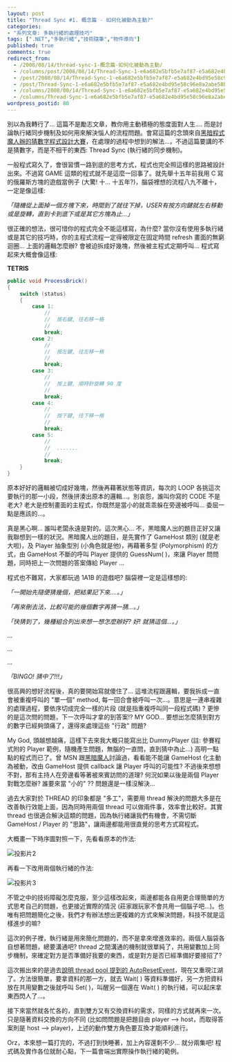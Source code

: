 ```yaml
---
layout: post
title: "Thread Sync #1. 概念篇 - 如何化被動為主動?"
categories:
- "系列文章: 多執行緒的處理技巧"
tags: [".NET","多執行緒","技術隨筆","物件導向"]
published: true
comments: true
redirect_from:
  - /2008/08/14/thread-sync-1-概念篇-如何化被動為主動/
  - /columns/post/2008/08/14/Thread-Sync-1-e6a682e5bfb5e7af87-e5a682e4bd95e58c96e8a2abe58b95e782bae4b8bbe58b95.aspx/
  - /post/2008/08/14/Thread-Sync-1-e6a682e5bfb5e7af87-e5a682e4bd95e58c96e8a2abe58b95e782bae4b8bbe58b95.aspx/
  - /post/Thread-Sync-1-e6a682e5bfb5e7af87-e5a682e4bd95e58c96e8a2abe58b95e782bae4b8bbe58b95.aspx/
  - /columns/2008/08/14/Thread-Sync-1-e6a682e5bfb5e7af87-e5a682e4bd95e58c96e8a2abe58b95e782bae4b8bbe58b95.aspx/
  - /columns/Thread-Sync-1-e6a682e5bfb5e7af87-e5a682e4bd95e58c96e8a2abe58b95e782bae4b8bbe58b95.aspx/
wordpress_postid: 80
---
```


別以為我轉行了... 這篇不是勵志文章，教你用主動積極的態度面對人生.... 而是討論執行緒同步機制及如何用來解決惱人的流程問題。會寫這篇的念頭來自[黑暗程式魔人辦的猜數字程式設計大賽](http://blog.darkthread.net/blogs/darkthreadtw/archive/2008/08/09/coding-for-fun-rfc.aspx)，在處理的過程中想到的解法...，不過這篇要講的不是猜數字，而是不相干的東西: Thread Sync (執行緒的同步機制)。

一般程式寫久了，會很習慣一路到底的思考方式，程式也完全照這樣的思路被設計出來。不過寫 GAME 這類的程式就不是這麼一回事了。就先舉十五年前我用 C 寫的俄羅斯方塊的遊戲當例子 (大驚! 十... 十五年?)，腦袋裡想的流程八九不離十，一定是像這樣:

*「隨機從上面掉一個方塊下來，時間到了就往下掉，USER有按方向鍵就左右移動或是旋轉，直到卡到底下或是其它方塊為止...」*

很正確的想法，很可惜你的程式完全不能這樣寫，為什麼? 當你沒有使用多執行緒或是其它的技巧時，你的主程式流程一定得被限定在固定時間 refresh 畫面的無窮迴圈... 上面的邏輯怎麼辦? 會被迫拆成好幾塊，然後被主程式定期呼叫... 程式寫起來大概會像這樣:

**TETRIS**

```csharp
public void ProcessBrick()
{
    switch (status)
    {
        case 1:
            //
            //  按右鍵, 往右移一格
            //
            break;
        case 2:
            //
            //  按左鍵, 往左移一格
            //
            break;
        case 3:
            //
            //  按上鍵, 順時針旋轉 90 度
            //
            break;
        case 4:
            //
            //  按下鍵, 往下移一格
            //
            break;
        case 5:
            //
            //  .......
            //
            break;
    }
}
```

原本好好的邏輯被切成好幾塊，然後再藉著狀態等資訊，每次的 LOOP 各挑這次要執行的那一小段，然後拼湊出原本的邏輯...。別哀怨，誰叫你寫的 CODE 不是老大? 老大是控制畫面的主程式，你既然是當小的就乖乖躲在旁邊被呼叫... 委屈一點是應該的...。

真是黑心啊... 誰叫老闆永遠是對的。這次黑心... 不，黑暗魔人出的題目正好又讓我聯想到一樣的狀況。黑暗魔人出的題目，是先實作了 GameHost 類別 (就是老大啦)，及 Player 抽象型別 (小角色就是他)，再藉著多型 (Polymorphism) 的方式，由 GameHost 不斷的呼叫 Player 提供的 GuessNum( )，來讓 Player 問問題，同時把上一次問題的答案傳給 Player ...

程式也不難寫，大家都玩過 1A1B 的遊戲吧? 腦袋裡一定是這樣想的:

*「一開始先隨便猜幾個，把結果記下來....。」*

*「再來刪去法，比較可能的幾個數字再猜一猜...。」*

*「快猜到了，幾種組合列出來想一想怎麼辦好? 好! 就猜這個...。」*

...

...

...

*「BINGO! 猜中了!!!」*

很高興的想好流程後，真的要開始寫就傻住了... 這堆流程跟邏輯，要我拆成一直會被重複呼叫的 "單一個" method, 每一回合會被呼叫一次...。意思是一連串複雜的處理過程，要依序切成完全一樣的片段 (就是指重複呼叫同一段程式碼) ? 更慘的是這次問的問題，下一次呼叫才拿的到答案!? MY GOD... 要想出怎麼猜到對方的數字已經夠頭痛了，還得來處理這些 "行政" 問題?

My God, 頭越想越痛，這樣下去來我大概只能寫出比 DummyPlayer (註: 參賽程式附的 Player 範例，隨機產生問題，無腦的一直問，直到猜中為止...) 高明一點點的程式而已了。曾 MSN 跟[黑暗魔人](http://blog.darkthread.net/)討論過，看看能不能讓 GameHost 化主動為被動，改由 GameHost 提供 callback 讓 Player 呼叫的可能性? 不過後來想想不對，那有主持人在旁邊看等著被來賓訪問的道理? 何況如果以後是兩個 Player 對戰怎麼辦? 誰要來當 "小的" ?? 問題還是一樣沒解決...

過去大家對於 THREAD 的印象都是 "多工"，需要用 thread 解決的問題大多是在改善執行效能上面，因為同時用兩個 thread 可以做兩件事，效率會比較好。其實 thread 也很適合解決這類的問題，因為執行緒讓我們有機會，不需切斷 GameHost / Player 的 "思路"，讓兩邊都能用很直覺的思考方式寫程式。

大概畫一下時序圖對照一下，先看看原本的作法:

![投影片2](/images/2008-08-14-thread-sync-1-concept-how-to-turn-passive-into-active/2_1.png)

再看一下改用兩個執行緒的作法:

![投影片3](/images/2008-08-14-thread-sync-1-concept-how-to-turn-passive-into-active/3_1.png)

不管之中的技術障礙怎麼克服，至少這樣改起來，兩邊都能各自用更合理簡單的方式思考自己的問題，也更接近實際的情況 (莊家跟玩家不會共用一個腦子吧...)。也唯有把問題簡化之後，我們才有辦法想出更複雜的方式來解決問題，科技不就是這樣進步的嘛?

這次的例子裡，執行緒是用來簡化問題的，而不是拿來增進效率的。兩個人腦袋各自想著問題，總要溝通吧? thread 之間溝通的機制就很單純了，共用變數加上同步機制，來確定對方是否準備好我要的東西，或是對方是否已經準備好要接招了?

這次搬出來的是過去[說明 thread pool 提到的 AutoResetEvent](/post/ThreadPool-e5afa6e4bd9c-3-AutoResetEvent-ManualResetEvent.aspx)，現在又重現江湖了。方法很簡單，要拿資料的那一方，就去 Wait( ) 等資料準備好，另一方把資料放在共用變數之後就呼叫 Set( )，叫醒另一個還在 Wait( ) 的執行緒，可以起床拿東西閃人了...。

接下來當然就各忙各的，直到雙方又有交換資料的需求，同樣的方式就再來一次。只是隨著資料交換的方向不同 (比如問問題是把題目由 player --> host，而取得答案則是 host --> player)，上述的動作雙方角色要互換才能順利進行。

Orz，本來想一篇打完的，不過打到快睡著，加上內容還剩不少... 就分兩集吧! 程式碼及實作各位就耐心點，下一篇會端出實際操作執行緒的範例。
